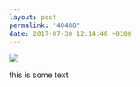 ```yaml
---
layout: post
permalink: "40488"
date: 2017-07-30 12:14:48 +0100
---
```

![](https://lildude.github.io/media/20398836_497528477253423_7214573724656205824_n.jpg)
  
this is some text
